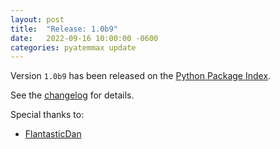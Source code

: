 ```yaml
---
layout: post
title:  "Release: 1.0b9"
date:   2022-09-16 10:00:00 -0600
categories: pyatemmax update
---
```


Version `1.0b9` has been released on the [Python Package Index](https://pypi.org/project/PyATEMMax/).

See the [changelog](https://clvlabs.github.io/PyATEMMax/about/changelog/) for details.

Special thanks to:
- [FlantasticDan](https://github.com/FlantasticDan)

